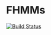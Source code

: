 # FHMMs

[![Build Status](https://travis-ci.org/r9y9/FHMMs.jl.svg?branch=master)](https://travis-ci.org/r9y9/FHMMs.jl)
